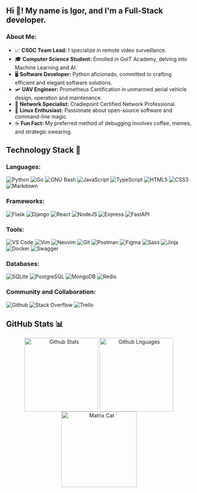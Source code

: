 ## Hi 👋! My name is Igor, and I'm a Full-Stack developer.
### About Me:

- 📈 **CSOC Team Lead:** I specialize in remote video surveillance.
- 🎓 **Computer Science Student:** Enrolled in GoIT Academy, delving into Machine Learning and AI.
- 🖥️ **Software Developer:** Python aficionado, committed to crafting efficient and elegant software solutions.
- 🛩️ **UAV Engineer:** Prometheus Certification in unmanned aerial vehicle design, operation and maintenance.
- 📡 **Network Specialist:** Cradlepoint Certified Network Professional.
- 🐧 **Linux Enthusiast:** Passionate about open-source software and command-line magic.
- ☕ **Fun Fact:** My preferred method of debugging involves coffee, memes, and strategic swearing.

## Technology Stack 💼
### Languages:
<div align="left">
  <img src="https://img.shields.io/badge/python-%231572B6.svg?style=for-the-badge&logo=python&logoColor=white" alt="Python"/>
  <img src="https://img.shields.io/badge/go-%2300ADD8.svg?style=for-the-badge&logo=go&logoColor=white" alt="Go"/>
  <img src="https://img.shields.io/badge/-bash-%2320232a.svg?style=for-the-badge&logo=gnu-bash&logoColor=white" alt="GNU Bash"/>
  <img src="https://img.shields.io/badge/javascript-%23323330.svg?style=for-the-badge&logo=javascript&logoColor=%23F7DF1E" alt="JavaScript"/>
  <img src="https://img.shields.io/badge/TypeScript-007ACC?style=for-the-badge&logo=typescript&logoColor=white" alt="TypeScript"/>
  <img src="https://img.shields.io/badge/html5-%23E34F26.svg?style=for-the-badge&logo=html5&logoColor=white" alt="HTML5"/>
  <img src="https://img.shields.io/badge/css3-%231572B6.svg?style=for-the-badge&logo=css3&logoColor=white" alt="CSS3"/>
  <img src="https://img.shields.io/badge/Markdown-%23000000.svg?style=for-the-badge&logo=markdown&logoColor=white" alt="Markdown"/>
</div>

### Frameworks:
<div align="left">
  <img src="https://img.shields.io/badge/Flask-%23000.svg?style=for-the-badge&logo=flask&logoColor=white" alt="Flask"/>
  <img src="https://img.shields.io/badge/Django-%23092E20.svg?style=for-the-badge&logo=django&logoColor=white" alt="Django"/>
  <img src="https://img.shields.io/badge/react-%2320232a.svg?style=for-the-badge&logo=react&logoColor=%2361DAFB" alt="React"/>
  <img src="https://img.shields.io/badge/node.js-6DA55F?style=for-the-badge&logo=node.js&logoColor=white" alt="NodeJS"/>
  <img src="https://img.shields.io/badge/Express-%23404d59.svg?style=for-the-badge&logo=express&logoColor=white" alt="Express"/>
  <img src="https://img.shields.io/badge/FastAPI-%23FF6E14.svg?style=for-the-badge&logo=fastapi&logoColor=white" alt="FastAPI"/>
</div>

### Tools:
<div align="left">
  <img src="https://img.shields.io/badge/-VS%20Code-007ACC?style=for-the-badge&logo=visual-studio-code" alt="VS Code"/>
  <img src="https://img.shields.io/badge/-Vim-1A8C73?style=for-the-badge&logo=vim" alt="Vim"/>
  <img src="https://img.shields.io/badge/Neovim-%2357A143.svg?style=for-the-badge&logo=neovim&logoColor=white" alt="Neovim"/>
  <img src="https://img.shields.io/badge/GIT-E44C30?style=for-the-badge&logo=git&logoColor=white" alt="Git"/>
  <img src="https://img.shields.io/badge/Postman-%23FF6C37.svg?style=for-the-badge&logo=postman&logoColor=white" alt="Postman"/>
  <img src="https://img.shields.io/badge/Figma-%23F24E1E.svg?style=for-the-badge&logo=figma&logoColor=white" alt="Figma"/>
  <img src="https://img.shields.io/badge/Sass-%23CC6699.svg?style=for-the-badge&logo=sass&logoColor=white" alt="Sass"/>
  <img src="https://img.shields.io/badge/Jinja-%23000000.svg?style=for-the-badge&logo=data:image/png;base64,iVBORw0KGgoAAAANSUhEUgAAACAAAAAgCAQAAADZc7J/AAAAWElEQVR42mP8z8AARbCCnzhAzFjwwFOJYZhG1FzwAC6KYQmECAI0dQAAkrEBtEEGxAAAAAElFTkSuQmCC&logoColor=white" alt="Jinja"/>
  <img src="https://img.shields.io/badge/Docker-%232496ED.svg?style=for-the-badge&logo=docker&logoColor=white" alt="Docker"/>
  <img src="https://img.shields.io/badge/Swagger-%232496ED.svg?style=for-the-badge&logo=swagger&logoColor=white" alt="Swagger"/>
</div>

### Databases:
<div align="left">
  <img src="https://img.shields.io/badge/SQLite-%23003B57.svg?style=for-the-badge&logo=sqlite&logoColor=white" alt="SQLite"/>
  <img src="https://img.shields.io/badge/PostgreSQL-%23336791.svg?style=for-the-badge&logo=postgresql&logoColor=white" alt="PostgreSQL"/>
  <img src="https://img.shields.io/badge/MongoDB-%234ea94b.svg?style=for-the-badge&logo=mongodb&logoColor=white" alt="MongoDB"/>
  <img src="https://img.shields.io/badge/redis-%23DD0031.svg?&style=for-the-badge&logo=redis&logoColor=white" alt="Redis"/>
</div>

### Community and Collaboration:
<div align="left">
  <img src="https://img.shields.io/badge/GitHub-181717?style=for-the-badge&logo=github&logoColor=white" alt="Github"/>
  <img src="https://img.shields.io/badge/-Stackoverflow-FE7A16?style=for-the-badge&logo=stack-overflow&logoColor=white" alt="Stack Overflow"/>
  <img src="https://img.shields.io/badge/Trello-0052CC?style=for-the-badge&logo=trello&logoColor=white" alt="Trello"/>
</div>

## GitHub Stats 📊
<div align="center">
    <img align="center" height="200em" alt="Github Stats" src="https://github-readme-stats.vercel.app/api?username=II-777&count_private=true&rank_icon=github&show=reviews&theme=github_dark&hide_border=true&custom_title=My%20Github%20Stats" />
    <img align="center" height="200em" alt="Github Lnguages" src="https://github-readme-stats.vercel.app/api/top-langs/?username=II-777&theme=github_dark&langs_count=8&hide_border=true&layout=compact" />
</div>

<div align="center">
    <img align="center" height="205em" alt="Matrix Cat" src="https://github.com/II-777/II-777/blob/main/img/matrix-cat.webp" />
</div>
